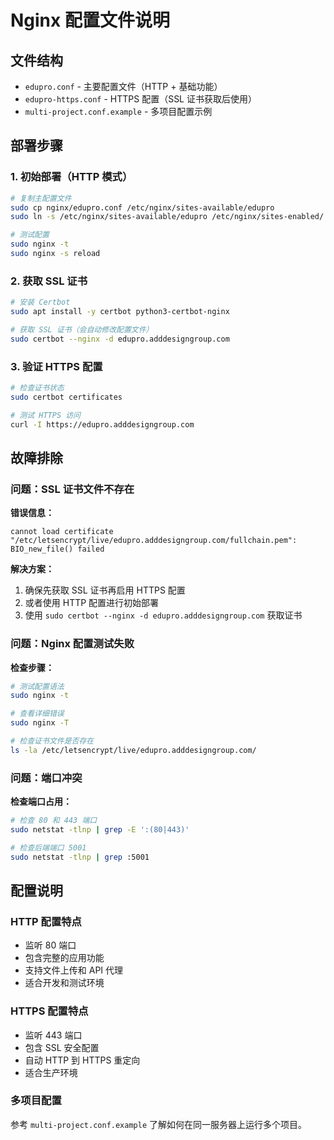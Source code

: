 # Nginx 配置文件说明

## 文件结构

- `edupro.conf` - 主要配置文件（HTTP + 基础功能）
- `edupro-https.conf` - HTTPS 配置（SSL 证书获取后使用）
- `multi-project.conf.example` - 多项目配置示例

## 部署步骤

### 1. 初始部署（HTTP 模式）
```bash
# 复制主配置文件
sudo cp nginx/edupro.conf /etc/nginx/sites-available/edupro
sudo ln -s /etc/nginx/sites-available/edupro /etc/nginx/sites-enabled/

# 测试配置
sudo nginx -t
sudo nginx -s reload
```

### 2. 获取 SSL 证书
```bash
# 安装 Certbot
sudo apt install -y certbot python3-certbot-nginx

# 获取 SSL 证书（会自动修改配置文件）
sudo certbot --nginx -d edupro.adddesigngroup.com
```

### 3. 验证 HTTPS 配置
```bash
# 检查证书状态
sudo certbot certificates

# 测试 HTTPS 访问
curl -I https://edupro.adddesigngroup.com
```

## 故障排除

### 问题：SSL 证书文件不存在
**错误信息：**
```
cannot load certificate "/etc/letsencrypt/live/edupro.adddesigngroup.com/fullchain.pem": BIO_new_file() failed
```

**解决方案：**
1. 确保先获取 SSL 证书再启用 HTTPS 配置
2. 或者使用 HTTP 配置进行初始部署
3. 使用 `sudo certbot --nginx -d edupro.adddesigngroup.com` 获取证书

### 问题：Nginx 配置测试失败
**检查步骤：**
```bash
# 测试配置语法
sudo nginx -t

# 查看详细错误
sudo nginx -T

# 检查证书文件是否存在
ls -la /etc/letsencrypt/live/edupro.adddesigngroup.com/
```

### 问题：端口冲突
**检查端口占用：**
```bash
# 检查 80 和 443 端口
sudo netstat -tlnp | grep -E ':(80|443)'

# 检查后端端口 5001
sudo netstat -tlnp | grep :5001
```

## 配置说明

### HTTP 配置特点
- 监听 80 端口
- 包含完整的应用功能
- 支持文件上传和 API 代理
- 适合开发和测试环境

### HTTPS 配置特点
- 监听 443 端口
- 包含 SSL 安全配置
- 自动 HTTP 到 HTTPS 重定向
- 适合生产环境

### 多项目配置
参考 `multi-project.conf.example` 了解如何在同一服务器上运行多个项目。
